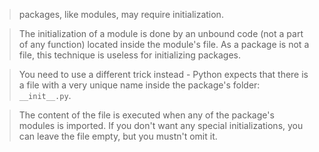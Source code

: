 > packages, like modules, may require initialization.

> The initialization of a module is done by an unbound code (not a part of any function) located inside the module's file. As a package is not a file, this technique is useless for initializing packages.

> You need to use a different trick instead - Python expects that there is a file with a very unique name inside the package's folder: ```__init__.py```.

> The content of the file is executed when any of the package's modules is imported. If you don't want any special initializations, you can leave the file empty, but you mustn't omit it.